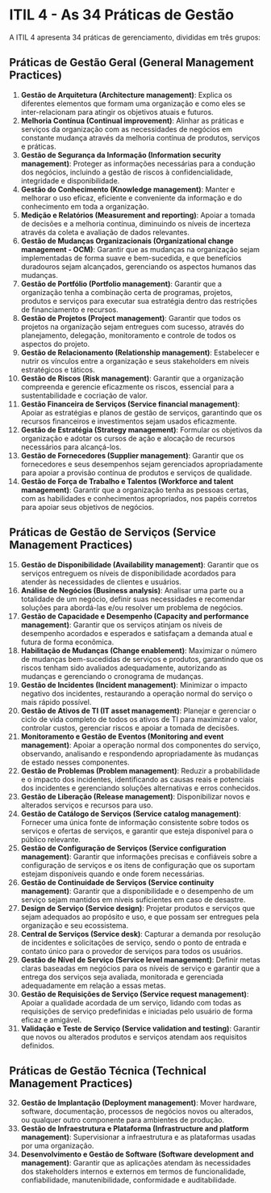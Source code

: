 # ITIL 4 - As 34 Práticas de Gestão

A ITIL 4 apresenta 34 práticas de gerenciamento, divididas em três grupos:

## Práticas de Gestão Geral (General Management Practices)

1.  **Gestão de Arquitetura (Architecture management)**: Explica os diferentes elementos que formam uma organização e como eles se inter-relacionam para atingir os objetivos atuais e futuros.
2.  **Melhoria Contínua (Continual improvement)**: Alinhar as práticas e serviços da organização com as necessidades de negócios em constante mudança através da melhoria contínua de produtos, serviços e práticas.
3.  **Gestão de Segurança da Informação (Information security management)**: Proteger as informações necessárias para a condução dos negócios, incluindo a gestão de riscos à confidencialidade, integridade e disponibilidade.
4.  **Gestão do Conhecimento (Knowledge management)**: Manter e melhorar o uso eficaz, eficiente e conveniente da informação e do conhecimento em toda a organização.
5.  **Medição e Relatórios (Measurement and reporting)**: Apoiar a tomada de decisões e a melhoria contínua, diminuindo os níveis de incerteza através da coleta e avaliação de dados relevantes.
6.  **Gestão de Mudanças Organizacionais (Organizational change management - OCM)**: Garantir que as mudanças na organização sejam implementadas de forma suave e bem-sucedida, e que benefícios duradouros sejam alcançados, gerenciando os aspectos humanos das mudanças.
7.  **Gestão de Portfólio (Portfolio management)**: Garantir que a organização tenha a combinação certa de programas, projetos, produtos e serviços para executar sua estratégia dentro das restrições de financiamento e recursos.
8.  **Gestão de Projetos (Project management)**: Garantir que todos os projetos na organização sejam entregues com sucesso, através do planejamento, delegação, monitoramento e controle de todos os aspectos do projeto.
9.  **Gestão de Relacionamento (Relationship management)**: Estabelecer e nutrir os vínculos entre a organização e seus stakeholders em níveis estratégicos e táticos.
10. **Gestão de Riscos (Risk management)**: Garantir que a organização compreenda e gerencie eficazmente os riscos, essencial para a sustentabilidade e cocriação de valor.
11. **Gestão Financeira de Serviços (Service financial management)**: Apoiar as estratégias e planos de gestão de serviços, garantindo que os recursos financeiros e investimentos sejam usados eficazmente.
12. **Gestão de Estratégia (Strategy management)**: Formular os objetivos da organização e adotar os cursos de ação e alocação de recursos necessários para alcançá-los.
13. **Gestão de Fornecedores (Supplier management)**: Garantir que os fornecedores e seus desempenhos sejam gerenciados apropriadamente para apoiar a provisão contínua de produtos e serviços de qualidade.
14. **Gestão de Força de Trabalho e Talentos (Workforce and talent management)**: Garantir que a organização tenha as pessoas certas, com as habilidades e conhecimentos apropriados, nos papéis corretos para apoiar seus objetivos de negócios.

## Práticas de Gestão de Serviços (Service Management Practices)

15. **Gestão de Disponibilidade (Availability management)**: Garantir que os serviços entreguem os níveis de disponibilidade acordados para atender às necessidades de clientes e usuários.
16. **Análise de Negócios (Business analysis)**: Analisar uma parte ou a totalidade de um negócio, definir suas necessidades e recomendar soluções para abordá-las e/ou resolver um problema de negócios.
17. **Gestão de Capacidade e Desempenho (Capacity and performance management)**: Garantir que os serviços atinjam os níveis de desempenho acordados e esperados e satisfaçam a demanda atual e futura de forma econômica.
18. **Habilitação de Mudanças (Change enablement)**: Maximizar o número de mudanças bem-sucedidas de serviços e produtos, garantindo que os riscos tenham sido avaliados adequadamente, autorizando as mudanças e gerenciando o cronograma de mudanças.
19. **Gestão de Incidentes (Incident management)**: Minimizar o impacto negativo dos incidentes, restaurando a operação normal do serviço o mais rápido possível.
20. **Gestão de Ativos de TI (IT asset management)**: Planejar e gerenciar o ciclo de vida completo de todos os ativos de TI para maximizar o valor, controlar custos, gerenciar riscos e apoiar a tomada de decisões.
21. **Monitoramento e Gestão de Eventos (Monitoring and event management)**: Apoiar a operação normal dos componentes do serviço, observando, analisando e respondendo apropriadamente às mudanças de estado nesses componentes.
22. **Gestão de Problemas (Problem management)**: Reduzir a probabilidade e o impacto dos incidentes, identificando as causas reais e potenciais dos incidentes e gerenciando soluções alternativas e erros conhecidos.
23. **Gestão de Liberação (Release management)**: Disponibilizar novos e alterados serviços e recursos para uso.
24. **Gestão de Catálogo de Serviços (Service catalog management)**: Fornecer uma única fonte de informação consistente sobre todos os serviços e ofertas de serviços, e garantir que esteja disponível para o público relevante.
25. **Gestão de Configuração de Serviços (Service configuration management)**: Garantir que informações precisas e confiáveis sobre a configuração de serviços e os itens de configuração que os suportam estejam disponíveis quando e onde forem necessárias.
26. **Gestão de Continuidade de Serviços (Service continuity management)**: Garantir que a disponibilidade e o desempenho de um serviço sejam mantidos em níveis suficientes em caso de desastre.
27. **Design de Serviço (Service design)**: Projetar produtos e serviços que sejam adequados ao propósito e uso, e que possam ser entregues pela organização e seu ecossistema.
28. **Central de Serviços (Service desk)**: Capturar a demanda por resolução de incidentes e solicitações de serviço, sendo o ponto de entrada e contato único para o provedor de serviços para todos os usuários.
29. **Gestão de Nível de Serviço (Service level management)**: Definir metas claras baseadas em negócios para os níveis de serviço e garantir que a entrega dos serviços seja avaliada, monitorada e gerenciada adequadamente em relação a essas metas.
30. **Gestão de Requisições de Serviço (Service request management)**: Apoiar a qualidade acordada de um serviço, lidando com todas as requisições de serviço predefinidas e iniciadas pelo usuário de forma eficaz e amigável.
31. **Validação e Teste de Serviço (Service validation and testing)**: Garantir que novos ou alterados produtos e serviços atendam aos requisitos definidos.

## Práticas de Gestão Técnica (Technical Management Practices)

32. **Gestão de Implantação (Deployment management)**: Mover hardware, software, documentação, processos de negócios novos ou alterados, ou qualquer outro componente para ambientes de produção.
33. **Gestão de Infraestrutura e Plataforma (Infrastructure and platform management)**: Supervisionar a infraestrutura e as plataformas usadas por uma organização.
34. **Desenvolvimento e Gestão de Software (Software development and management)**: Garantir que as aplicações atendam às necessidades dos stakeholders internos e externos em termos de funcionalidade, confiabilidade, manutenibilidade, conformidade e auditabilidade.
